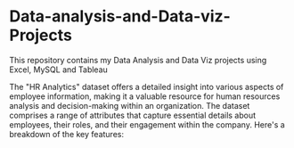 # Data-analysis-and-Data-viz-Projects
This repository contains my Data Analysis and Data Viz projects using Excel, MySQL and Tableau 

The "HR Analytics" dataset offers a detailed insight into various aspects of employee information, making it a valuable resource for human resources analysis and decision-making within an organization. The dataset comprises a range of attributes that capture essential details about employees, their roles, and their engagement within the company. Here's a breakdown of the key features:
